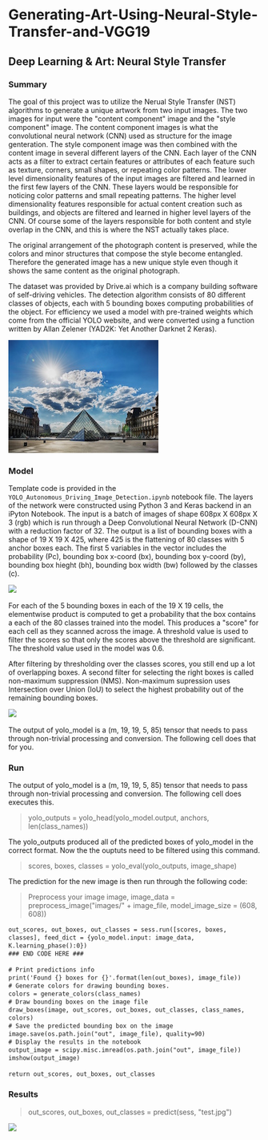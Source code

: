 # Generating-Art-Using-Neural-Style-Transfer-and-VGG19
## Deep Learning & Art: Neural Style Transfer 


### Summary

The goal of this project was to utilize the Nerual Style Transfer (NST) algorithms to generate a unique artwork from two input images. The two images for input were the "content component" image and the "style component" image. The content component images is what the convolutional neural network (CNN) used as structure for the image genteration. The style component image was then combined with the content image in several different layers of the CNN. Each layer of the CNN acts as a filter to extract certain features or attributes of each feature such as texture, corners, small shapes, or repeating color patterns. The lower level dimensionality features of the input images are filtered and learned in the first few layers of the CNN. These layers would be responsible for noticing color patterns and small repeating patterns. The higher level dimensionality features responsible for actual content creation such as buildings, and objects are filtered and learned in higher level layers of the CNN. Of course some of the layers responsible for both content and style overlap in the CNN, and this is where the NST actually takes place. 

The original arrangement of the photograph content is preserved, while the colors and minor structures that compose the style  become entangled. Therefore the generated image has a new unique style even though it shows the same content as the original photograph. 


The dataset was provided by Drive.ai which is a company building software of self-driving vehicles. The detection algorithm consists of 80 different classes of objects, each with 5 bounding boxes computing probabilities of the object. For efficiency we used a model with pre-trained weights which come from the official YOLO website, and were converted using a function written by Allan Zelener (YAD2K: Yet Another Darknet 2 Keras).

<img src= "https://github.com/JeffGoodrich9791/Generating-Art-Using-Neural-Style-Transfer-and-VGG19/blob/master/Louvre.jpg" />

### Model

Template code is provided in the `YOLO_Autonomous_Driving_Image_Detection.ipynb` notebook file. The layers of the network were constructed using Python 3 and Keras backend in an iPyton Notebook. The input is a batch of images of shape 608px X 608px X 3 (rgb) which is run through a Deep Convolutional Neural Network (D-CNN) with a reduction factor of 32. The output is a list of bounding boxes with a shape of 19 X 19 X 425, where 425 is the flattening of 80 classes with 5 anchor boxes each. The first 5 variables in the vector includes the probability (Pc), bounding box x-coord (bx), bounding box y-coord (by), bounding box hieght (bh), bounding box width (bw) followed by the classes (c).  

<img src= "https://github.com/JeffGoodrich9791/YOLOv2_Autonomous_Vehicle_Image_Detection/blob/master/Encoding_DeepCNN.png" />

For each of the 5 bounding boxes in each of the 19 X 19 cells, the elementwise product is computed to get a probability that the box contains a each of the 80 classes trained into the model. This produces a "score" for each cell as they scanned across the image. A threshold value is used to filter the scores so that only the scores above the threshold are significant. The threshold value used in the model was 0.6. 

After filtering by thresholding over the classes scores, you still end up a lot of overlapping boxes. A second filter for selecting the right boxes is called non-maximum suppression (NMS). Non-maximum supression uses Intersection over Union (IoU) to select the highest probability out of the remaining bounding boxes. 


<img src= "https://github.com/JeffGoodrich9791/YOLOv2_Autonomous_Vehicle_Image_Detection/blob/master/NMS.png" />

The output of yolo_model is a (m, 19, 19, 5, 85) tensor that needs to pass through non-trivial processing and conversion. The following cell does that for you.

### Run

The output of yolo_model is a (m, 19, 19, 5, 85) tensor that needs to pass through non-trivial processing and conversion. The following cell does executes this. 

> yolo_outputs = yolo_head(yolo_model.output, anchors, len(class_names))

The yolo_outputs produced all of the predicted boxes of yolo_model in the correct format. Now the the ouptuts need to be filtered using this command. 

> scores, boxes, classes = yolo_eval(yolo_outputs, image_shape)

The prediction for the new image is then run through the following code: 

>  Preprocess your image
    image, image_data = preprocess_image("images/" + image_file, model_image_size = (608, 608))

    
    out_scores, out_boxes, out_classes = sess.run([scores, boxes, classes], feed_dict = {yolo_model.input: image_data,    K.learning_phase():0})
    ### END CODE HERE ###

    # Print predictions info
    print('Found {} boxes for {}'.format(len(out_boxes), image_file))
    # Generate colors for drawing bounding boxes.
    colors = generate_colors(class_names)
    # Draw bounding boxes on the image file
    draw_boxes(image, out_scores, out_boxes, out_classes, class_names, colors)
    # Save the predicted bounding box on the image
    image.save(os.path.join("out", image_file), quality=90)
    # Display the results in the notebook
    output_image = scipy.misc.imread(os.path.join("out", image_file))
    imshow(output_image)
    
    return out_scores, out_boxes, out_classes


### Results

> out_scores, out_boxes, out_classes = predict(sess, "test.jpg")

<img src= "https://github.com/JeffGoodrich9791/YOLOv2_Autonomous_Vehicle_Image_Detection/blob/master/Bounding_Box_Output.png" /> 

